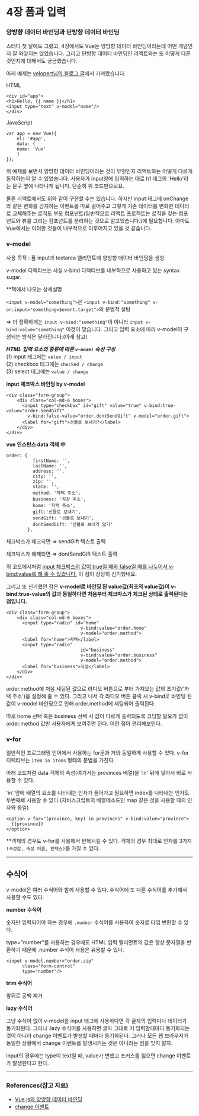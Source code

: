 # 4장 폼과 입력

### 양방향 데이터 바인딩과 단방향 데이터 바인딩

스터디 첫 날에도 그랬고, 4장에서도 Vue는 양방향 데이터 바인딩이라는데 어떤 개념인지 잘 와닿지는 않았습니다. 그리고 단방향 데이터 바인딩인 리액트와는 또 어떻게 다른 것인지에 대해서도 궁금했습니다.

아래 예제는 [velopert님의 블로그 글](https://velopert.com/3136)에서 가져왔습니다.

HTML

    <div id="app">
    <h1>Hello, {{ name }}</h1>
    <input type="text" v-model="name"/>
    </div>

JavaScript

    var app = new Vue({
    	el: '#app', 
    	data: {
    	name: 'Vue'
    	}
    });

위 예제를 보면서 양방향 데이터 바인딩이라는 것이 무엇인지 리액트와는 어떻게 다르게 동작하는지 알 수 있었습니다. 사용자가 input창에 입력하는 대로 h1 태그의 'Hello'라는 문구 옆에 나타나게 됩니다. 단순히 위 코드만으로요. 

물론 리액트에서도 위와 같이 구현할 수는 있습니다. 하지만 input 태그에 onChange와 같은 변화를 감지하는 이벤트를 따로 걸어주고 그렇게 기존 데이터를 변화한 데이터로 교체해주는 로직도 부모 컴포넌트(일반적으로 리액트 프로젝트는 로직을 갖는 컴포넌트와 뷰를 그리는 컴포넌트를 분리하는 것으로 알고있습니다.)에 필요합니다. 아마도 Vue에서는 이러한 것들이 내부적으로 이루어지고 있을 것 같습니다.

### **v-model**

사용 목적 : 폼 input과 textarea 엘리먼트에 양방향 데이터 바인딩을 생성

v-model 디렉티브는 사실 v-bind 디렉티브를 내부적으로 사용하고 있는 syntax sugar.

**책에서 나오는 상세설명 

`<input v-model="something">`은 `<input v-bind:"something" v-on:input="something=$event.target">`의 문법적 설탕

⇒ 더 정확하게는 `input v-bind:"something"`이 아니라 `input v-bind:value="something"` 이것이 맞습니다. 그리고 입력 요소에 따라 v-model이 구성되는 방식은 달라집니다.(아래 참고)


***HTML 입력 요소의 종류에 따른 `v-model` 속성 구성***  
(1) input 태그에는 `value / input`  
(2) checkbox 태그에는 `checked / change`  
(3) select 태그에는 `value / change`

**input 체크박스 바인딩 by v-model**

    <div class="form-group">
        <div class="col-md-6 boxes">
          <input type="checkbox" id="gift" value="true" v-bind:true-value="order.sendGift"
            v-bind:false-value="order.dontSendGift" v-model="order.gift">
          <label for="gift">선물로 보내기?</label>
        </div>
    </div>

**vue 인스턴스 data 객체 中**

    order: {
              firstName: '',
              lastName: '',
              address: '',
              city: '',
              zip: '',
              state: '',
              method: '자택 주소',
              business: '직장 주소',
              home: '자택 주소',
              gift:'선물로 보내기',
              sendGift: '선물로 보내기',
              dontSendGift: '선물로 보내기 않기'
            },

체크박스가 체크되면 ⇒ sendGift 텍스트 출력

체크박스가 해제되면 ⇒ dontSendGift 텍스트 출력

위 코드에서처럼 <u>input 체크박스의 값이 true일 때와 false일 때를 나누어서 v-bind:value를 해 줄 수 있습니다.</u> 이 점이 상당히 신기했네요. 

그리고 또 신기했던 점은 **v-model로 바인딩 된 value값(최초의 value값)이 v-bind:true-value의 값과 동일하다면 처음부터 체크박스가 체크된 상태로 출력된다는 점입니다.**

    <div class="form-group">
        <div class="col-md-6 boxes">
          <input type="radio" id="home" 
    							v-bind:value="order.home" 
    							v-model="order.method">
          <label for="home">자택</label>
          <input type="radio" 
    							id="business" 
    							v-bind:value="order.business" 
    							v-model="order.method">
          <label for="business">직장</label>
        </div>
    </div>

order.method에 처음 세팅된 값으로 라디오 버튼으로 부터 가져오는 값의 초기값('자택 주소')을 설정해 줄 수 있다. 그리고 나서 각 라디오 버튼 클릭 시 v-bind로 바인딩 된 값이 v-model 바인딩으로 인해 order.method에 세팅되어 출력된다. 

따로 home 선택 혹은 business 선택 시 값이 다르게 출력되도록 코딩할 필요가 없이 order.method 값만 사용자에게 보여주면 된다. 이런 점이 편리해보인다.

### **v-for**

일반적인 프로그래밍 언어에서 사용하는 for문과 거의 동일하게 사용할 수 있다. v-for 디렉티브는 `item in items` 형태의 문법을 가진다. 

아래 코드처럼 data 객체의 속성(여기서는 provinces 배열)을 'in' 뒤에 넣어서 바로 사용할 수 있다. 

'in' 앞에 배열의 요소를 나타내는 인자가 들어가고 필요하면 index를 나타내는 인자도 두번째로 사용할 수 있다.(자바스크립트의 배열메소드인 map 같은 것을 사용할 때의 인자와 동일)

    <option v-for="(province, key) in provinces" v-bind:value="province">
      {{province}}
    </option>

**객체의 경우도 v-for를 사용해서 반복시킬 수 있다. 객체의 경우 최대로 인자를 3가지`(속성값, 속성 이름, 인덱스)`를 가질 수 있다.

---
## 수식어

v-model은 여러 수식어와 함께 사용할 수 있다. 수식어에 또 다른 수식어를 추가해서 사용할 수도 있다.

**number 수식어**

숫자만 입력되어야 하는 경우에 `.number` 수식어를 사용하여  숫자로 타입 변환할 수 있다.

type="number"를 사용하는 경우에도 HTML 입력 엘리먼트의 값은 항상 문자열을 반환하기 때문에 .number 수식어 사용은 유용할 수 있다.

    <input v-model.number="order.zip" 	
          class="form-control"
          type="number"/>

**trim 수식어**

앞뒤로 공백 제거

**lazy 수식어**

그냥 수식어 없이 v-model을 input 태그에 사용하다면 각 글자의 입력마다 데이터가 동기화된다. 그러나 .lazy 수식어를 사용하면 글자 그대로 키 입력할때마다 동기화되는 것이 아니라 change 이벤트가 발생할 때마다 동기화된다. 그러나 모든 웹 브라우저가 동일한 상황에서 change 이벤트를 발생시키는 것은 아니라는 점을 잊지 말자. 

input의 경우에는 type이 text일 때, value가 변했고 포커스를 잃으면 change 이벤트가 발생한다고 한다. 

---

### References(참고 자료)

- [Vue.js와 양방향 데이터 바인딩](https://brunch.co.kr/@clay1987/139)
- [change 이벤트](https://developer.mozilla.org/en-US/docs/Web/API/HTMLElement/change_event)
